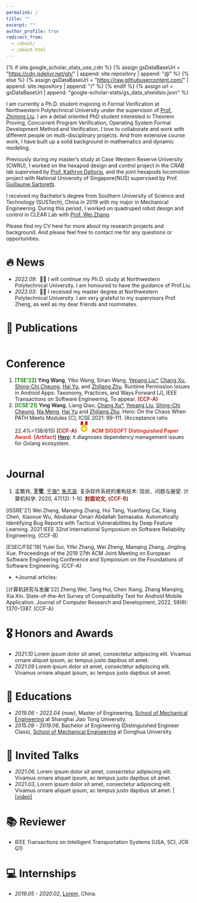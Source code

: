 ```yaml
---
permalink: /
title: ""
excerpt: ""
author_profile: true
redirect_from: 
  - /about/
  - /about.html
---
```


{% if site.google_scholar_stats_use_cdn %}
{% assign gsDataBaseUrl = "https://cdn.jsdelivr.net/gh/" | append: site.repository | append: "@" %}
{% else %}
{% assign gsDataBaseUrl = "https://raw.githubusercontent.com/" | append: site.repository | append: "/" %}
{% endif %}
{% assign url = gsDataBaseUrl | append: "google-scholar-stats/gs_data_shieldsio.json" %}

<span class='anchor' id='about-me'></span>

I am currently a Ph.D. student majoring in Formal Verification at Northwestern Polytechnical University under the supervison of [Prof. Zhiming Liu](https://teacher.nwpu.edu.cn/zliu.html). I am a detail oriented PhD student interested in Theorem Proving, ​Concurrent Program Verification, Operating System Formal Development Method and Verification. I love to collaborate and work with different people on multi-disciplinary projects. And from extensive course work, I have built up a solid background in mathematics and dynamic modeling. ​

Previously during my master’s study at Case Western Reserve University (CWRU), I worked on the hexapod design and control project in the CRAB lab supervised by [Prof. Kathryn Daltorio](https://engineering.case.edu/research/labs/Daltorio/), and the joint hexapods locomotion project with National University of Singapore(NUS) supervised by Prof. [Guillaume Sartoretti](https://www.marmotlab.org). 

I received my Bachelor’s degree from Southern University of Science and Technology (SUSTech), China in 2019 with my major in Mechanical Engineering. During this period, I worked on quadruped robot design and control in CLEAR Lab with [Prof. Wei Zhang](https://www.wzhanglab.site).

Please find my CV here for more about my research projects and background. And please feel free to contact me for any questions or opportunities. 

<!-- My research interest includes neural machine translation and computer vision. I have published more than 100 papers at the top international AI conferences with total <a href='https://scholar.google.com/citations?user=DhtAFkwAAAAJ'>google scholar citations <strong><span id='total_cit'>260000+</span></strong></a> (You can also use google scholar badge <a href='https://scholar.google.com/citations?user=DhtAFkwAAAAJ'><img src="https://img.shields.io/endpoint?url={{ url | url_encode }}&logo=Google%20Scholar&labelColor=f6f6f6&color=9cf&style=flat&label=citations"></a>). -->


# 🔥 News
- *2022.09*: &nbsp;🎉🎉 I will continue my Ph.D. study at Northwestern Polytechnical University. I am honoured to have the guidance of Prof.Liu.
- *2022.03*: &nbsp;🎉🎉 I received my master degree at Northwestern Polytechnical University. I am very grateful to my supervisors Prof. Zheng, as well as my dear friends and roommates.

# 📝 Publications 

<div id="Conference" style="float:left;margin-top: 5px;">
    <h1 class="content_title">Conference</h1>
    <ol class="main_ul" style="margin-top: 5px;">
    <li><span style="color:green;font-weight: 600;">[TSE’22]</span> <span style="font-weight: 600;">Ying Wang</span>, Yibo Wang, Sinan Wang, <a target="_blank" href="https://yepangliu.github.io/">Yepang Liu*</a>, <a target="_blank" href="https://cs.nju.edu.cn/changxu/">Chang Xu</a>, <a target="_blank" href="https://www.cse.ust.hk/~scc/">Shing-Chi Cheung</a>, <a target="_blank" href="http://faculty.neu.edu.cn/yuhai/">Hai Yu</a>,  and <a target="_blank" href="http://faculty.neu.edu.cn/zzl/">Zhiliang Zhu</a>.
                            Runtime Permission Issues in Android Apps: Taxonomy, Practices, and Ways Forward [J], IEEE Transactions on Software Engineering, To appear.
						    <span style="color:rgb(138, 22, 6);font-weight: 600;">(CCF-A)</span>
    </li>
						<li><span style="color:green;font-weight: 600;">[ICSE’21]</span> <span style="font-weight: 600;">Ying Wang</span>, Liang Qiao, <a target="_blank" href="https://cs.nju.edu.cn/changxu/">Chang Xu*</a>, <a target="_blank" href="https://yepangliu.github.io/">Yepang Liu</a>, <a target="_blank" href="https://www.cse.ust.hk/~scc/">Shing-Chi Cheung</a>, <a target="_blank" href="http://people.cs.vt.edu/nm8247/">Na Meng</a>, <a target="_blank" href="http://faculty.neu.edu.cn/yuhai/">Hai Yu</a> and <a target="_blank" href="http://faculty.neu.edu.cn/zzl/">Zhiliang Zhu</a>.
                            Hero: On the Chaos When PATH Meets Modules [C], ICSE 2021: 99-111.
							(Acceptance ratio 22.4%=138/615) <span style="color:rgb(138, 22, 6);font-weight: 600;">(CCF-A)</span>
							<img src="images/Award.png"/> <span style="color:rgb(209, 36, 13);font-weight: 600;">ACM SIGSOFT Distinguished Paper Award.</span>
							<span style="color:firebrick;font-weight: 600;">[Artifact]</span> <a href="http://www.hero-go.com/" style="font-weight: 600;">Hero</a>: it diagnoses dependency management issues for Golang ecosystem.
						</li>
					</ol>
				</div>
				
				
<div id="Journal" style="float:left;margin-top: 5px;">
    <h1 class="content_title">Journal</h1>
    <ol class="main_ul" style="margin-top: 5px;">

<li>孟繁祎, <span style="font-weight: 600;">王莹</span>, <a target="_blank" href="http://faculty.neu.edu.cn/yuhai/">于海*</a>, <a target="_blank" href="http://faculty.neu.edu.cn/zzl/">朱志良</a>. 复杂软件系统的重构技术: 现状、问题与展望. 计算机科学. 2020, 47(12): 1-10. <span style="color:rgb(138, 22, 6);font-weight: 600;">封面论文, (CCF-B)</span>
						</li>
</ol>
				</div>	    
[ISSRE'21] Wei Zheng, Manqing Zhang, Hui Tang, Yuanfang Cai, Xiang Chen, Xiaoxue Wu, Abubakar Omari Abdallah Semasaba. Automatically Identifying Bug Reports with Tactical Vulnerabilities by Deep Feature Learning. 2021 IEEE 32nd International Symposium on Software Reliability Engineering. (CCF-B)

[ESEC/FSE'19] Yulei Sui, Yifei Zhang, Wei Zheng, Manqing Zhang, Jingling Xue. Proceedings of the 2019 27th ACM Joint Meeting on European Software Engineering Conference and Symposium on the Foundations of Software Engineering. (CCF-A)

- *Journal articles:

[计算机研究与发展'22] Zheng Wei, Tang Hui, Chen Xiang, Zhang Manqing, Xia Xin. State-of-the-Art Survey of Compatibility Test for Android Mobile Application. Journal of Computer Research and Development, 2022, 59(6): 1370-1387. (CCF-A)

# 🎖 Honors and Awards
- *2021.10* Lorem ipsum dolor sit amet, consectetur adipiscing elit. Vivamus ornare aliquet ipsum, ac tempus justo dapibus sit amet. 
- *2021.09* Lorem ipsum dolor sit amet, consectetur adipiscing elit. Vivamus ornare aliquet ipsum, ac tempus justo dapibus sit amet. 

# 📖 Educations
- *2019.06 - 2022.04 (now)*, Master of Engineering, [School of Mechanical Engineering](https://me.sjtu.edu.cn//) at Shanghai Jiao Tong University.
- *2015.09 - 2019.06*, Bachelor of Engineering (Distinguished Engineer Class), [School of Mechanical Engineering](https://meccol.dhu.edu.cn//) at Donghua University.

# 💬 Invited Talks
- *2021.06*, Lorem ipsum dolor sit amet, consectetur adipiscing elit. Vivamus ornare aliquet ipsum, ac tempus justo dapibus sit amet. 
- *2021.03*, Lorem ipsum dolor sit amet, consectetur adipiscing elit. Vivamus ornare aliquet ipsum, ac tempus justo dapibus sit amet.  \| [\[video\]](https://github.com/)

# 📚 Reviewer
- IEEE Transactions on Intelligent Transportation Systems (USA, SCI, JCR Q1)

# 💻 Internships
- *2019.05 - 2020.02*, [Lorem](https://github.com/), China.

